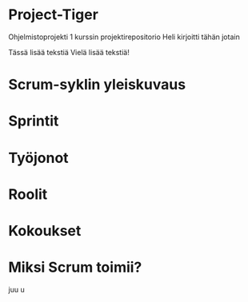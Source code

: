 # Project-Tiger
Ohjelmistoprojekti 1 kurssin projektirepositorio
Heli kirjoitti tähän jotain

Tässä lisää tekstiä
Vielä lisää tekstiä!

# Scrum-syklin yleiskuvaus
# Sprintit
# Työjonot
# Roolit
# Kokoukset
# Miksi Scrum toimii?
juu u